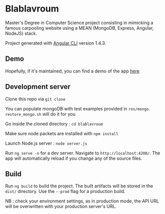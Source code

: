 # Blablavroum
Master's Degree in Computer Science project consisting in mimicking a famous carpooling website using a MEAN (MongoDB, Express, Angular, NodeJS) stack.

Project generated with [Angular CLI](https://github.com/angular/angular-cli) version 1.4.3.

## Demo
Hopefully, if it's maintained, you can find a demo of the app [here](http://theo.kriszt.fr:4200)

## Development server
Clone this repo via `git clone`

You can populate mongoDB with test examples provided in `res/mongo`. `restore_mongo.sh` will do it for you 
 
Go inside the cloned directory : `cd blablavroum`

Make sure node packets are installed with `npm install`

Launch Node.js server :  `node server.js` 

Run `ng serve -o` for a dev server. 
Navigate to `http://localhost:4200/`. 
The app will automatically reload if you change any of the source files.

## Build

Run `ng build` to build the project. The built artifacts will be stored in the `dist/` directory. 
Use the `--prod` flag for a production build.

NB : check your environment settings, as in production mode, the API URL will be overwritten with your production server's URL.
